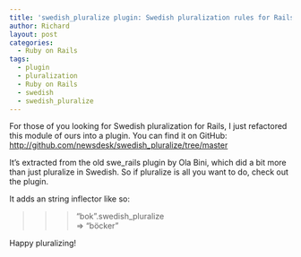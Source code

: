 ```yaml
---
title: 'swedish_pluralize plugin: Swedish pluralization rules for Rails'
author: Richard
layout: post
categories:
  - Ruby on Rails
tags:
  - plugin
  - pluralization
  - Ruby on Rails
  - swedish
  - swedish_pluralize
---
```

For those of you looking for Swedish pluralization for Rails, I just refactored this module of ours into a plugin. You can find it on GitHub: http://github.com/newsdesk/swedish_pluralize/tree/master

It’s extracted from the old swe_rails plugin by Ola Bini, which did a bit more than just pluralize in Swedish. So if pluralize is all you want to do, check out the plugin.

It adds an string inflector like so:

> >> “bok”.swedish_pluralize  
> => “böcker”

Happy pluralizing!